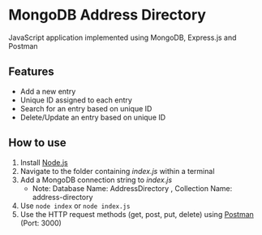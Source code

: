 # MongoDB Address Directory
JavaScript application implemented using MongoDB, Express.js and Postman

## Features
- Add a new entry
- Unique ID assigned to each entry
- Search for an entry based on unique ID
- Delete/Update an entry based on unique ID

## How to use
1. Install [Node.js](https://nodejs.org/en/download/)
2. Navigate to the folder containing *index.js* within a terminal
3. Add a MongoDB connection string to *index.js*
    - Note: Database Name: AddressDirectory , Collection Name: address-directory
3. Use `node index` or `node index.js`
4. Use the HTTP request methods (get, post, put, delete) using [Postman](https://www.postman.com/downloads/) (Port: 3000)